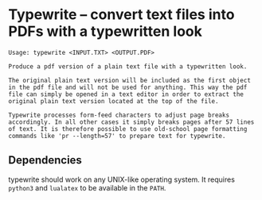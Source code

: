 # Typewrite – convert text files into PDFs with a typewritten look

```
Usage: typewrite <INPUT.TXT> <OUTPUT.PDF>

Produce a pdf version of a plain text file with a typewritten look.

The original plain text version will be included as the first object
in the pdf file and will not be used for anything. This way the pdf
file can simply be opened in a text editor in order to extract the
original plain text version located at the top of the file.

Typewrite processes form-feed characters to adjust page breaks
accordingly. In all other cases it simply breaks pages after 57 lines
of text. It is therefore possible to use old-school page formatting
commands like 'pr --length=57' to prepare text for typewrite.
```

## Dependencies

typewrite should work on any UNIX-like operating system. It requires
`python3` and `lualatex` to be available in the `PATH`.
